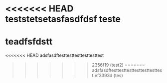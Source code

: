 <<<<<<< HEAD
teststetsetasfasdfdsf
teste
=======
# teadfsfdstt
<<<<<<< HEAD
adsfasdftesttesttesttesttesttest
>>>>>>> 2356f19 (test2)
=======
adsfasdftesttesttesttesttesttesttest
>>>>>>> ef3393d (tes)
